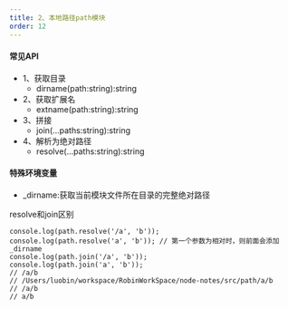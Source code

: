 ```yaml
---
title: 2、本地路径path模块
order: 12
---
```


#### 常见API
+ 1、获取目录
  + dirname(path:string):string
+ 2、获取扩展名
  + extname(path:string):string
+ 3、拼接
  + join(...paths:string):string
+ 4、解析为绝对路径
  + resolve(...paths:string):string

#### 特殊环境变量
+ _dirname:获取当前模块文件所在目录的完整绝对路径

resolve和join区别
```
console.log(path.resolve('/a', 'b'));
console.log(path.resolve('a', 'b')); // 第一个参数为相对时，则前面会添加_dirname
console.log(path.join('/a', 'b'));
console.log(path.join('a', 'b'));
// /a/b
// /Users/luobin/workspace/RobinWorkSpace/node-notes/src/path/a/b
// /a/b
// a/b
```


 